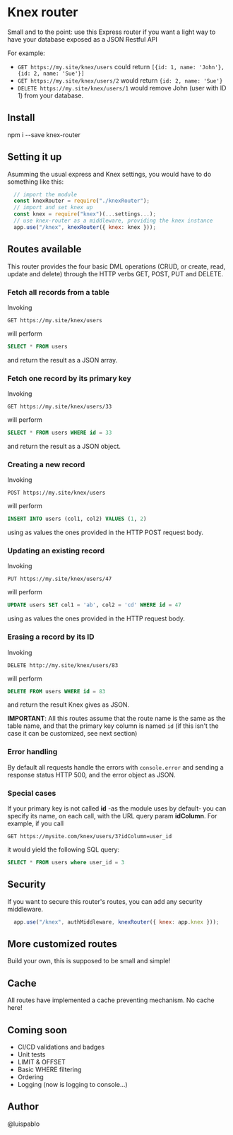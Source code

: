 # Knex router

Small and to the point: use this Express router if you want a light way to have your database exposed as a JSON Restful API

For example:

- ```GET https://my.site/knex/users``` could return ```[{id: 1, name: 'John'}, {id: 2, name: 'Sue'}]```
- ```GET https://my.site/knex/users/2``` would return ```{id: 2, name: 'Sue'}```
- ```DELETE https://my.site/knex/users/1``` would remove John (user with ID 1) from your database.

## Install

npm i --save knex-router

## Setting it up

Asumming the usual express and Knex settings, you would have to do something like this:

```javascript
  // import the module
  const knexRouter = require("./knexRouter");
  // import and set knex up
  const knex = require("knex")(...settings...);
  // use knex-router as a middleware, providing the knex instance
  app.use("/knex", knexRouter({ knex: knex }));
```

## Routes available

This router provides the four basic DML operations (CRUD, or create, read, update and delete) through the HTTP verbs GET, POST, PUT and DELETE.

### Fetch all records from a table

Invoking

```GET https://my.site/knex/users``` 

will perform

```sql
SELECT * FROM users
```

and return the result as a JSON array.

### Fetch one record by its primary key

Invoking

```GET https://my.site/knex/users/33``` 

will perform

```sql
SELECT * FROM users WHERE id = 33
```

and return the result as a JSON object.

### Creating a new record

Invoking

```POST https://my.site/knex/users``` 

will perform

```sql
INSERT INTO users (col1, col2) VALUES (1, 2)
```

using as values the ones provided in the HTTP POST request body.

### Updating an existing record

Invoking

```PUT https://my.site/knex/users/47``` 

will perform

```sql
UPDATE users SET col1 = 'ab', col2 = 'cd' WHERE id = 47
```

using as values the ones provided in the HTTP request body.

### Erasing a record by its ID

Invoking

```DELETE http://my.site/knex/users/83```

will perform

```sql
DELETE FROM users WHERE id = 83
```

and return the result Knex gives as JSON.

**IMPORTANT**: All this routes assume that the route name is the same as the table name, and that the primary key column is named ```id``` (if this isn't the case it can be customized, see next section)

### Error handling

By default all requests handle the errors with ```console.error``` and sending a response status HTTP 500, and the error object as JSON.

### Special cases

If your primary key is not called **id** -as the module uses by default- you can specify its name, on each call, with the URL query param **idColumn**.
For example, if you call

```GET https://mysite.com/knex/users/3?idColumn=user_id```

it would yield the following SQL query:

```sql
SELECT * FROM users where user_id = 3
```

## Security

If you want to secure this router's routes, you can add any security middleware.

```javascript
  app.use("/knex", authMiddleware, knexRouter({ knex: app.knex }));
```

## More customized routes

Build your own, this is supposed to be small and simple!

## Cache

All routes have implemented a cache preventing mechanism. No cache here!

## Coming soon

- CI/CD validations and badges
- Unit tests
- LIMIT & OFFSET
- Basic WHERE filtering
- Ordering
- Logging (now is logging to console...)

## Author

@luispablo
